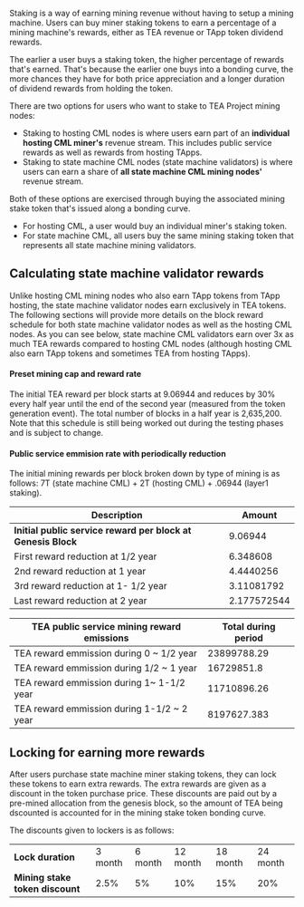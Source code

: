 Staking is a way of earning mining revenue without having to setup a mining machine. Users can buy miner staking tokens to earn a percentage of a mining machine's rewards, either as TEA revenue or TApp token dividend rewards.

The earlier a user buys a staking token, the higher percentage of rewards that's earned. That's because the earlier one buys into a bonding curve, the more chances they have for both price appreciation and a longer duration of dividend rewards from holding the token.

There are two options for users who want to stake to TEA Project mining nodes:

* Staking to hosting CML nodes is where users earn part of an **individual hosting CML miner's** revenue stream. This includes public service rewards as well as rewards from hosting TApps.
* Staking to state machine CML nodes (state machine validators) is where users can earn a share of **all state machine CML mining nodes'** revenue stream.

Both of these options are exercised through buying the associated mining stake token that's issued along a bonding curve.

* For hosting CML, a user would buy an individual miner's staking token.
* For state machine CML, all users buy the same mining staking token that represents all state machine mining validators.

## Calculating state machine validator rewards

Unlike hosting CML mining nodes who also earn TApp tokens from TApp hosting, the state machine validator nodes earn exclusively in TEA tokens. The following sections will provide more details on the block reward schedule for both state machine validator nodes as well as the hosting CML nodes. As you can see below, state machine CML validators earn over 3x as much TEA rewards compared to hosting CML nodes (although hosting CML also earn TApp tokens and sometimes TEA from hosting TApps).

#### Preset mining cap and reward rate		

The initial TEA reward per block starts at 9.06944 and reduces by 30% every half year until the end of the second year (measured from the token generation event). The total number of blocks in a half year is 2,635,200. Note that this schedule is still being worked out during the testing phases and is subject to change.

#### Public service emmision rate with periodically reduction		

The initial mining rewards per block broken down by type of mining is as follows: 7T (state machine CML) + 2T (hosting CML) + .06944 (layer1 staking).

|Description|Amount|
|-----------|------|
|**Initial public service reward per block at Genesis Block**|9.06944|
|First reward reduction at 1/2 year|6.348608|
|2nd reward reduction at 1 year|4.4440256|
|3rd reward reduction at 1- 1/2 year|3.11081792|
|Last reward reduction at 2 year|2.177572544|

|TEA public service mining reward emissions|Total during period|
|------------------------------------------|-------------------|
|TEA reward emmission during 0 ~  1/2 year|23899788.29|
|TEA reward emmission during 1/2 ~  1 year|16729851.8|
|TEA reward emmission during 1~  1-1/2 year|11710896.26|
|TEA reward emmission during 1-1/2 ~ 2 year|8197627.383|

## Locking for earning more rewards

After users purchase state machine miner staking tokens, they can lock these tokens to earn extra rewards. The extra rewards are given as a discount in the token purchase price. These discounts are paid out by a pre-mined allocation from the genesis block, so the amount of TEA being dscounted is accounted for in the mining stake token bonding curve.

The discounts given to lockers is as follows:

|||||||
|--|--|--|--|--|--|
|**Lock duration**|3 month|6 month|12 month|18 month|24 month|
|**Mining stake token discount**|2.5%|5%|10%|15%|20%|
